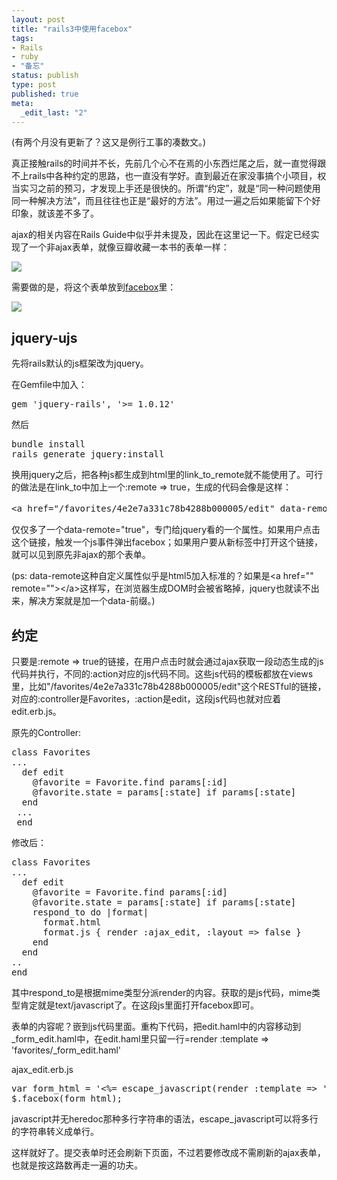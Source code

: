 ```yaml
---
layout: post
title: "rails3中使用facebox"
tags: 
- Rails
- ruby
- "备忘"
status: publish
type: post
published: true
meta: 
  _edit_last: "2"
---
```


(有两个月没有更新了？这又是例行工事的凑数文。)

<!--more-->

真正接触rails的时间并不长，先前几个心不在焉的小东西烂尾之后，就一直觉得跟不上rails中各种约定的思路，也一直没有学好。直到最近在家没事搞个小项目，权当实习之前的预习，才发现上手还是很快的。所谓“约定”，就是“同一种问题使用同一种解决方法”，而且往往也正是“最好的方法”。用过一遍之后如果能留下个好印象，就该差不多了。

ajax的相关内容在Rails Guide中似乎并未提及，因此在这里记一下。假定已经实现了一个非ajax表单，就像豆瓣收藏一本书的表单一样：

<img src="http://i.min.us/iefmog.png"></img>

需要做的是，将这个表单放到<a href="http://defunkt.io/facebox/">facebox</a>里：

<img src="http://i.min.us/ibKvIy.png"></img>

<h2>jquery-ujs</h2>

先将rails默认的js框架改为jquery。

在Gemfile中加入：
<pre lang="ruby">
gem 'jquery-rails', '>= 1.0.12'</pre>

然后
<pre lang="shell">
bundle install
rails generate jquery:install</pre>

换用jquery之后，把各种js都生成到html里的link_to_remote就不能使用了。可行的做法是在link_to中加上一个:remote => true，生成的代码会像是这样：

<pre lang="html">
&lt;a href="/favorites/4e2e7a331c78b4288b000005/edit" data-remote="true"&gt; 想读 &lt;/a&gt;
</pre>

仅仅多了一个data-remote="true"，专门给jquery看的一个属性。如果用户点击这个链接，触发一个js事件弹出facebox；如果用户要从新标签中打开这个链接，就可以见到原先非ajax的那个表单。

(ps: data-remote这种自定义属性似乎是html5加入标准的？如果是&lt;a href="" remote=""&gt;&lt;/a&gt;这样写，在浏览器生成DOM时会被省略掉，jquery也就读不出来，解决方案就是加一个data-前缀。)

<h2>约定</h2>

只要是:remote => true的链接，在用户点击时就会通过ajax获取一段动态生成的js代码并执行，不同的:action对应的js代码不同。这些js代码的模板都放在views里，比如"/favorites/4e2e7a331c78b4288b000005/edit"这个RESTful的链接，对应的:controller是Favorites，:action是edit，这段js代码也就对应着edit.erb.js。

原先的Controller:

<pre lang="ruby">
class Favorites
...
  def edit
    @favorite = Favorite.find params[:id]
    @favorite.state = params[:state] if params[:state]
  end
 ...
 end</pre>
 
修改后：
<pre lang="ruby">
class Favorites
...
  def edit
    @favorite = Favorite.find params[:id]
    @favorite.state = params[:state] if params[:state]
    respond_to do |format|
      format.html 
      format.js { render :ajax_edit, :layout => false }
    end
  end
..
end</pre>

其中respond_to是根据mime类型分派render的内容。获取的是js代码，mime类型肯定就是text/javascript了。在这段js里面打开facebox即可。

表单的内容呢？嵌到js代码里面。重构下代码，把edit.haml中的内容移动到_form_edit.haml中，在edit.haml里只留一行=render :template => 'favorites/_form_edit.haml'

ajax_edit.erb.js
<pre lang="js">
var form_html = '<%= escape_javascript(render :template => 'favorites/_form_edit') %>';
$.facebox(form_html);
</pre>

javascript并无heredoc那种多行字符串的语法，escape_javascript可以将多行的字符串转义成单行。

这样就好了。提交表单时还会刷新下页面，不过若要修改成不需刷新的ajax表单，也就是按这路数再走一遍的功夫。
